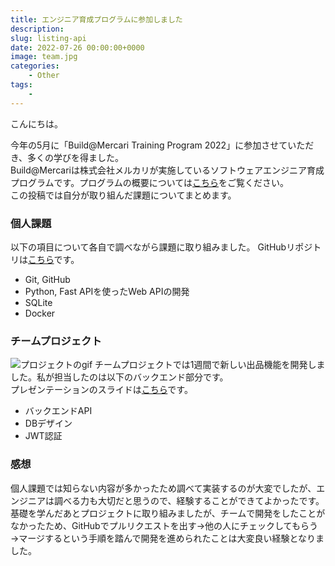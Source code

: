 ```yaml
---
title: エンジニア育成プログラムに参加しました
description: 
slug: listing-api
date: 2022-07-26 00:00:00+0000
image: team.jpg
categories:
    - Other
tags:
    - 
---
```


こんにちは。

今年の5月に「Build@Mercari Training Program 2022」に参加させていただき、多くの学びを得ました。  
Build@Mercariは株式会社メルカリが実施しているソフトウェアエンジニア育成プログラムです。プログラムの概要については[こちら](https://mercan.mercari.com/articles/33259/)をご覧ください。  
この投稿では自分が取り組んだ課題についてまとめます。

### 個人課題
以下の項目について各自で調べながら課題に取り組みました。
GitHubリポジトリは[こちら](https://github.com/mikan373/mercari-build-training-2022)です。
- Git, GitHub
- Python, Fast APIを使ったWeb APIの開発
- SQLite
- Docker

### チームプロジェクト
![プロジェクトのgif](https://user-images.githubusercontent.com/60470877/171128138-a8708846-0f1d-4810-96fb-d2abc3f0cd7f.gif)
チームプロジェクトでは1週間で新しい出品機能を開発しました。私が担当したのは以下のバックエンド部分です。  
プレゼンテーションのスライドは[こちら](https://github.com/mfunyu/mercari-build-2022-HackWeek/blob/main/Presentation-Team17.pdf)です。
- バックエンドAPI
- DBデザイン
- JWT認証  

### 感想
個人課題では知らない内容が多かったため調べて実装するのが大変でしたが、エンジニアは調べる力も大切だと思うので、経験することができてよかったです。基礎を学んだあとプロジェクトに取り組みましたが、チームで開発をしたことがなかったため、GitHubでプルリクエストを出す→他の人にチェックしてもらう→マージするという手順を踏んで開発を進められたことは大変良い経験となりました。
